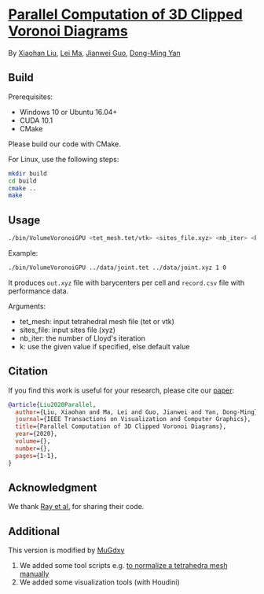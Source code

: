 # [Parallel Computation of 3D Clipped Voronoi Diagrams](https://ieeexplore.ieee.org/document/9151267/)
By [Xiaohan Liu](https://xh-liu-tech.github.io/), [Lei Ma](http://www.ai.pku.edu.cn/info/1139/1341.htm), [Jianwei Guo](https://jianweiguo.net/), [Dong-Ming Yan](https://sites.google.com/site/yandongming/)

## Build

Prerequisites:

* Windows 10 or Ubuntu 16.04+
* CUDA 10.1
* CMake

Please build our code with CMake.

For Linux, use the following steps:

```bash
mkdir build
cd build
cmake ..
make
```

## Usage

```bash
./bin/VolumeVoronoiGPU <tet_mesh.tet/vtk> <sites_file.xyz> <nb_iter> <k (optional)>
```

Example:

```bash
./bin/VolumeVoronoiGPU ../data/joint.tet ../data/joint.xyz 1 0
```

It produces ```out.xyz``` file with barycenters per cell and ```record.csv``` file with performance data.

Arguments:

* tet_mesh: input tetrahedral mesh file (tet or vtk)
* sites_file: input sites file (xyz)
* nb_iter: the number of Lloyd's iteration
* k: use the given value if specified, else default value

## Citation

If you find this work is useful for your research, please cite our [paper](https://ieeexplore.ieee.org/document/9151267/):

```bib
@article{Liu2020Parallel,
  author={Liu, Xiaohan and Ma, Lei and Guo, Jianwei and Yan, Dong-Ming},
  journal={IEEE Transactions on Visualization and Computer Graphics}, 
  title={Parallel Computation of 3D Clipped Voronoi Diagrams}, 
  year={2020},
  volume={},
  number={},
  pages={1-1},
}
```

## Acknowledgment

We thank [Ray et al.](https://dl.acm.org/doi/10.1145/3272127.3275092) for sharing their code.

## Additional

This version is modified by [MuGdxy](https://github.com/MuGdxy)

1. We added some tool scripts e.g. [to normalize a tetrahedra mesh manually](./data/scripts)
2. We added some visualization tools (with Houdini)

